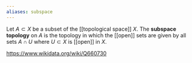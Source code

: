 ```yaml
---
aliases: subspace
---
```

Let $A\subset X$ be a subset of the [[topological space]] $X$. The **subspace topology** on $A$ is the topology in which the [[open]] sets are given by all sets $A \cap U$ where $U\subset X$ is [[open]] in $X$. 

https://www.wikidata.org/wiki/Q660730